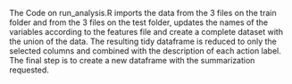 The Code on run_analysis.R imports the data from the 3 files on the train folder and from the 3 files on the test folder, 
updates the names of the variables according to the features file and create a complete dataset with the union of the data.
The resulting tidy dataframe is reduced to only the selected columns and combined with the description of each action label.
The final step is to create a new dataframe with the summarization requested.

